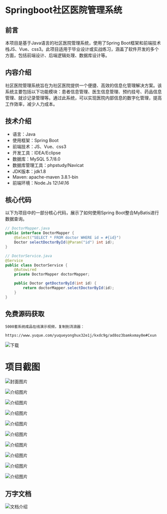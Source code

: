 # Springboot社区医院管理系统

## 前言

本项目是基于Java语言的社区医院管理系统，使用了Spring Boot框架和前端技术栈JS、Vue、css3。此项目适用于毕业设计或实战练习，涵盖了软件开发的多个方面，包括前端设计、后端逻辑处理、数据库设计等。

## 内容介绍

社区医院管理系统旨在为社区医院提供一个便捷、高效的信息化管理解决方案。该系统主要包括以下功能模块：患者信息管理、医生信息管理、预约挂号、药品信息管理、就诊记录管理等。通过此系统，可以实现医院内部信息的数字化管理，提高工作效率，减少人力成本。

## 技术介绍

- 语言：Java
- 使用框架：Spring Boot
- 前端技术：JS、Vue、css3
- 开发工具：IDEA/Eclipse
- 数据库：MySQL 5.7/8.0
- 数据库管理工具：phpstudy/Navicat
- JDK版本：jdk1.8
- Maven: apache-maven 3.8.1-bin
- 前端环境：Node.Js 12\14\16

## 核心代码

以下为项目中的一部分核心代码，展示了如何使用Spring Boot整合MyBatis进行数据查询。

```java
// DoctorMapper.java
public interface DoctorMapper {
    @Select("SELECT * FROM doctor WHERE id = #{id}")
    Doctor selectDoctorById(@Param("id") int id);
}

// DoctorService.java
@Service
public class DoctorService {
    @Autowired
    private DoctorMapper doctorMapper;

    public Doctor getDoctorById(int id) {
        return doctorMapper.selectDoctorById(id);
    }
}
```

## 免费源码获取

```
5000套系统成品在线演示视频，复制到流浪器： 
```
```
https://www.yuque.com/yuqueyonghux32e1j/kxdc9g/ad8oz3bamkxmay0e#Cxun
```
![下载](https://img12.360buyimg.com/ddimg/jfs/t1/339687/11/1349/28408/68ad865fF412d7877/adaa650483a100f2.jpg)

# 项目截图

![封面图片](https://img14.360buyimg.com/ddimg/jfs/t1/312564/2/26241/155508/689db33eFec15d9d4/a004c3ec442fd189.jpg)

![介绍图片](https://img14.360buyimg.com/ddimg/jfs/t1/286483/21/25603/85085/689db31cFab14a8ac/52bf4962acc5a824.jpg)

![介绍图片](https://img14.360buyimg.com/ddimg/jfs/t1/316028/28/26057/65297/689db31cF1fe309da/eebc655d138b6a27.jpg)

![介绍图片](https://img13.360buyimg.com/ddimg/jfs/t1/326204/11/4407/42920/689db31dF96063d76/bab3591ebba401d2.jpg)

![介绍图片](https://img12.360buyimg.com/ddimg/jfs/t1/319617/38/24789/63060/689db31dF9f886144/766397d0b191356d.jpg)

![介绍图片](https://img13.360buyimg.com/ddimg/jfs/t1/324760/5/4467/60550/689db31eFab16c585/df1fad4e638a042d.jpg)

![介绍图片](https://img14.360buyimg.com/ddimg/jfs/t1/320982/5/25467/68099/689db31eFe3f8451d/61c02b91c9dfc2d4.jpg)

![介绍图片](https://img14.360buyimg.com/ddimg/jfs/t1/315832/20/26133/81865/689db31fFcbf00840/183ed10c8464f472.jpg)

![介绍图片](https://img11.360buyimg.com/ddimg/jfs/t1/287842/33/21389/46421/689db320Fdcb415f7/29cf2a834e775e87.jpg)

![介绍图片](https://img13.360buyimg.com/ddimg/jfs/t1/312777/24/26198/61178/689db321F0cc39557/d4d56cfa98ee852f.jpg)


## 万字文档
![文档介绍](https://img14.360buyimg.com/ddimg/jfs/t1/338393/1/3576/156947/68b1ad0cF74dc525c/ff9cd6c574295685.jpg)

